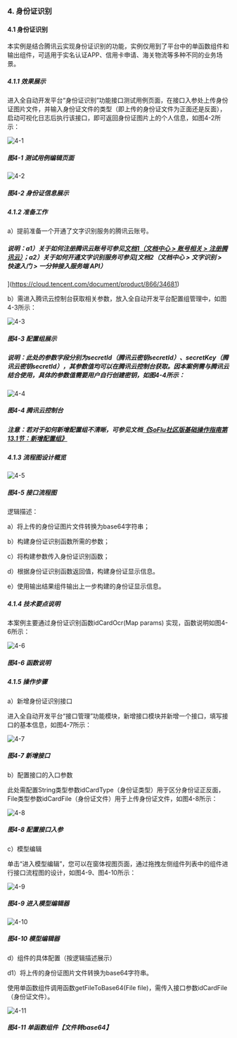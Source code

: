 ### 4. 身份证识别

#### 4.1 身份证识别

本实例是结合腾讯云实现身份证识别的功能，实例仅用到了平台中的单函数组件和输出组件，可适用于实名认证APP、信用卡申请、海关物流等多种不同的业务场景。

##### 4.1.1 效果展示

进入全自动开发平台“身份证识别”功能接口测试用例页面，在接口入参处上传身份证图片文件，并输入身份证文件的类型（即上传的身份证文件为正面还是反面），启动可视化日志后执行该接口，即可返回身份证图片上的个人信息，如图4-2所示：

![4-1](https://www.feisuanyz.com/fsimage/alcj-image/idcard/2_1.png)

##### 图4-1 测试用例编辑页面

![4-2](https://www.feisuanyz.com/fsimage/alcj-image/idcard/2_2.png)

##### 图4-2 身份证信息展示

##### 4.1.2 准备工作

a）提前准备一个开通了文字识别服务的腾讯云账号。

##### 说明：a1）关于如何注册腾讯云账号可参见[文档1（文档中心 > 账号相关 > 注册腾讯云）](https://cloud.tencent.com/document/product/378/17985)；a2）关于如何开通文字识别服务可参见[文档2（文档中心 > 文字识别 > 快速入门 > 一分钟接入服务端 API）
](https://cloud.tencent.com/document/product/866/34681)

b）需进入腾讯云控制台获取相关参数，放入全自动开发平台配置组管理中，如图4-3所示：

![4-3](https://www.feisuanyz.com/fsimage/alcj-image/idcard/3_1.png)

##### 图4-3 配置组展示

##### 说明：此处的参数字段分别为secretId（腾讯云密钥secretId）、secretKey（腾讯云密钥secretId），其参数值均可以在腾讯云控制台获取。因本案例需与腾讯云结合使用，具体的参数值需要用户自行创建密钥，如图4-4所示：

![4-4](https://www.feisuanyz.com/fsimage/alcj-image/idcard/3_2.png)

##### 图4-4 腾讯云控制台

##### 注意：若对于如何新增配置组不清晰，可参见文档[《SoFlu社区版基础操作指南第13.1节：新增配置组》](https://gitee.com/feisuanyz/SoFlu-adp/blob/master/SoFlu%E7%A4%BE%E5%8C%BA%E7%89%88%E6%95%99%E7%A8%8B/SoFlu%E7%A4%BE%E5%8C%BA%E7%89%88%E5%9F%BA%E7%A1%80%E6%93%8D%E4%BD%9C%E6%8C%87%E5%8D%97/13.%20%E9%85%8D%E7%BD%AE%E7%BB%84%E7%AE%A1%E7%90%86/1.%20%E6%96%B0%E5%A2%9E%E9%85%8D%E7%BD%AE%E7%BB%84.md)

##### 4.1.3 流程图设计概览

![4-5](https://www.feisuanyz.com/fsimage/alcj-image/idcard/4_1.png)

##### 图4-5 接口流程图

逻辑描述：

a）将上传的身份证图片文件转换为base64字符串；

b）构建身份证识别函数所需的参数；

c）将构建参数传入身份证识别函数；

d）根据身份证识别函数返回值，构建身份证显示信息。

e）使用输出结果组件输出上一步构建的身份证显示信息。

##### 4.1.4 技术要点说明

本案例主要通过身份证识别函数idCardOcr(Map params) 实现，函数说明如图4-6所示：

![4-6](https://www.feisuanyz.com/fsimage/alcj-image/idcard/5_1.png)

##### 图4-6 函数说明

##### 4.1.5 操作步骤

a）新增身份证识别接口

进入全自动开发平台“接口管理”功能模块，新增接口模块并新增一个接口，填写接口的基本信息，如图4-7所示：

![4-7](https://www.feisuanyz.com/fsimage/alcj-image/idcard/6_1.png)

##### 图4-7 新增接口

b）配置接口的入口参数

此处需配置String类型参数idCardType（身份证类型）用于区分身份证正反面，File类型参数idCardFile（身份证文件）用于上传身份证文件，如图4-8所示：

![4-8](https://www.feisuanyz.com/fsimage/alcj-image/idcard/6_2.png)

##### 图4-8 配置接口入参

c）模型编辑

单击“进入模型编辑”，您可以在窗体视图页面，通过拖拽左侧组件列表中的组件进行接口流程图的设计，如图4-9、图4-10所示：

![4-9](https://www.feisuanyz.com/fsimage/alcj-image/idcard/6_3.png)

##### 图4-9 进入模型编辑器

![4-10](https://www.feisuanyz.com/fsimage/alcj-image/idcard/6_4.png)

##### 图4-10 模型编辑器

d）组件的具体配置（按逻辑描述展示）

d1）将上传的身份证图片文件转换为base64字符串。

使用单函数组件调用函数getFileToBase64(File file)，需传入接口参数idCardFile（身份证文件）。

![4-11](https://www.feisuanyz.com/fsimage/alcj-image/idcard/6_5.png)

##### 图4-11 单函数组件【文件转base64】
